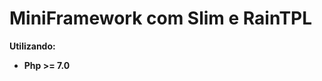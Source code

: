 <h1>MiniFramework com Slim e RainTPL</h1>

<strong>Utilizando:<strong> <br>
<ul>
  <li>Php >= 7.0</li>
</ul>
